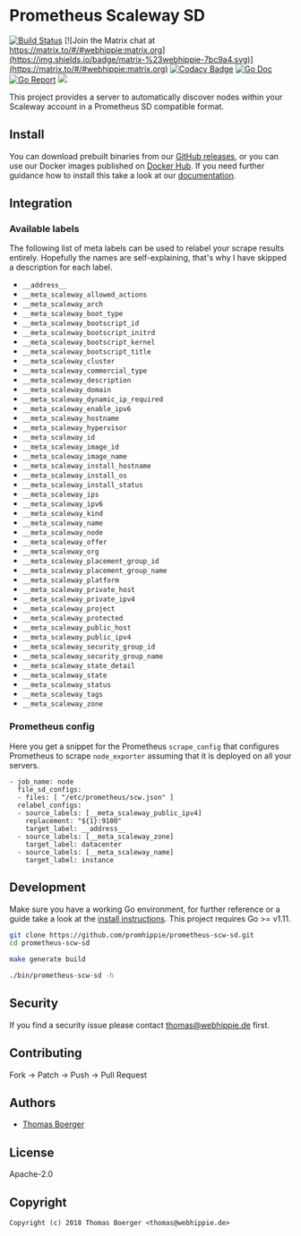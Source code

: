 # Prometheus Scaleway SD

[![Build Status](http://cloud.drone.io/api/badges/promhippie/prometheus-scw-sd/status.svg)](http://cloud.drone.io/promhippie/prometheus-scw-sd)
[![Join the Matrix chat at https://matrix.to/#/#webhippie:matrix.org](https://img.shields.io/badge/matrix-%23webhippie-7bc9a4.svg)](https://matrix.to/#/#webhippie:matrix.org)
[![Codacy Badge](https://api.codacy.com/project/badge/Grade/4671e4dac861415db19d41c7959a530a)](https://www.codacy.com/app/promhippie/prometheus-scw-sd?utm_source=github.com&amp;utm_medium=referral&amp;utm_content=promhippie/prometheus-scw-sd&amp;utm_campaign=Badge_Grade)
[![Go Doc](https://godoc.org/github.com/promhippie/prometheus-scw-sd?status.svg)](http://godoc.org/github.com/promhippie/prometheus-scw-sd)
[![Go Report](http://goreportcard.com/badge/github.com/promhippie/prometheus-scw-sd)](http://goreportcard.com/report/github.com/promhippie/prometheus-scw-sd)
[![](https://images.microbadger.com/badges/image/promhippie/prometheus-scw-sd.svg)](http://microbadger.com/images/promhippie/prometheus-scw-sd "Get your own image badge on microbadger.com")

This project provides a server to automatically discover nodes within your Scaleway account in a Prometheus SD compatible format.

## Install

You can download prebuilt binaries from our [GitHub releases](https://github.com/promhippie/prometheus-scw-sd/releases), or you can use our Docker images published on [Docker Hub](https://hub.docker.com/r/promhippie/prometheus-scw-sd/tags/). If you need further guidance how to install this take a look at our [documentation](https://promhippie.github.io/prometheus-scw-sd/#getting-started).

## Integration

### Available labels

The following list of meta labels can be used to relabel your scrape results entirely. Hopefully the names are self-explaining, that's why I have skipped a description for each label.

* `__address__`
* `__meta_scaleway_allowed_actions`
* `__meta_scaleway_arch`
* `__meta_scaleway_boot_type`
* `__meta_scaleway_bootscript_id`
* `__meta_scaleway_bootscript_initrd`
* `__meta_scaleway_bootscript_kernel`
* `__meta_scaleway_bootscript_title`
* `__meta_scaleway_cluster`
* `__meta_scaleway_commercial_type`
* `__meta_scaleway_description`
* `__meta_scaleway_domain`
* `__meta_scaleway_dynamic_ip_required`
* `__meta_scaleway_enable_ipv6`
* `__meta_scaleway_hostname`
* `__meta_scaleway_hypervisor`
* `__meta_scaleway_id`
* `__meta_scaleway_image_id`
* `__meta_scaleway_image_name`
* `__meta_scaleway_install_hostname`
* `__meta_scaleway_install_os`
* `__meta_scaleway_install_status`
* `__meta_scaleway_ips`
* `__meta_scaleway_ipv6`
* `__meta_scaleway_kind`
* `__meta_scaleway_name`
* `__meta_scaleway_node`
* `__meta_scaleway_offer`
* `__meta_scaleway_org`
* `__meta_scaleway_placement_group_id`
* `__meta_scaleway_placement_group_name`
* `__meta_scaleway_platform`
* `__meta_scaleway_private_host`
* `__meta_scaleway_private_ipv4`
* `__meta_scaleway_project`
* `__meta_scaleway_protected`
* `__meta_scaleway_public_host`
* `__meta_scaleway_public_ipv4`
* `__meta_scaleway_security_group_id`
* `__meta_scaleway_security_group_name`
* `__meta_scaleway_state_detail`
* `__meta_scaleway_state`
* `__meta_scaleway_status`
* `__meta_scaleway_tags`
* `__meta_scaleway_zone`

### Prometheus config

Here you get a snippet for the Prometheus `scrape_config` that configures Prometheus to scrape `node_exporter` assuming that it is deployed on all your servers.

```
- job_name: node
  file_sd_configs:
  - files: [ "/etc/prometheus/scw.json" ]
  relabel_configs:
  - source_labels: [__meta_scaleway_public_ipv4]
    replacement: "${1}:9100"
    target_label: __address__
  - source_labels: [__meta_scaleway_zone]
    target_label: datacenter
  - source_labels: [__meta_scaleway_name]
    target_label: instance
```

## Development

Make sure you have a working Go environment, for further reference or a guide take a look at the [install instructions](http://golang.org/doc/install.html). This project requires Go >= v1.11.

```bash
git clone https://github.com/promhippie/prometheus-scw-sd.git
cd prometheus-scw-sd

make generate build

./bin/prometheus-scw-sd -h
```

## Security

If you find a security issue please contact thomas@webhippie.de first.

## Contributing

Fork -> Patch -> Push -> Pull Request

## Authors

* [Thomas Boerger](https://github.com/tboerger)

## License

Apache-2.0

## Copyright

```console
Copyright (c) 2018 Thomas Boerger <thomas@webhippie.de>
```
